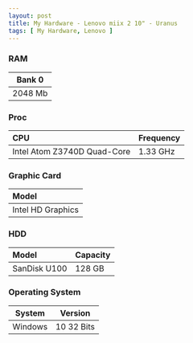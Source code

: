 ```yaml
---
layout: post
title: My Hardware - Lenovo miix 2 10" - Uranus
tags: [ My Hardware, Lenovo ]
---
```

### RAM

| Bank 0  |
|:-------:|
| 2048 Mb |

### Proc

| CPU                         | Frequency |
|:----------------------------|:----------|
| Intel Atom Z3740D Quad-Core | 1.33 GHz  |

### Graphic Card

| Model             |
|:------------------|
| Intel HD Graphics |

### HDD

| Model        | Capacity |
|:-------------|:---------|
| SanDisk U100 | 128 GB   |

### Operating System

| System   | Version    |
|:--------:|:----------:|
| Windows  | 10 32 Bits |
